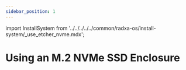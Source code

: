 ```yaml
---
sidebar_position: 1
---
```


import InstallSystem from '../../../../../common/radxa-os/install-system/\_use_etcher_nvme.mdx';

# Using an M.2 NVMe SSD Enclosure

<InstallSystem />
